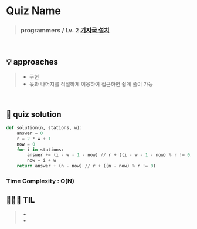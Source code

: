 # Quiz Name
> ### programmers / Lv. 2 <a href = "https://school.programmers.co.kr/learn/courses/30/lessons/12979"> 기지국 설치 </a>

<br>

## 💡 approaches
>  - 구현
>  - 몫과 나머지를 적절하게 이용하여 접근하면 쉽게 풀이 가능

<br>

## 🔑 quiz solution

```py
def solution(n, stations, w):
    answer = 0
    r = 2 * w + 1
    now = 0
    for i in stations:
        answer += (i - w - 1 - now) // r + ((i - w - 1 - now) % r != 0)
        now = i + w
    return answer + (n - now) // r + ((n - now) % r != 0)
```
### Time Complexity : O(N)
## 👩🏻‍🏫 TIL
>  -
>  -
